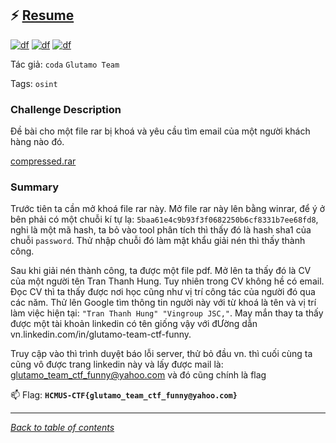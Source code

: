 ## ⚡ [Resume](https://ctf.hcmus.edu.vn/challenges#Quelcome)

[![df](https://img.shields.io/badge/B3T4-shark-brightgreen.svg)](https://img.shields.io/badge/B3T4-shark-brightgreen.svg)
[![df](https://img.shields.io/badge/member-August23rd-brightgreen.svg)](https://img.shields.io/badge/member-August23rd-brightgreen.svg)
[![df](https://img.shields.io/badge/150-pts-brightgreen.svg)](https://img.shields.io/badge/150-pts-brightgreen.svg)


Tác giả: `coda` `Glutamo Team`



Tags: `osint` 


### Challenge Description
Đề bài cho một file rar bị khoá và yêu cầu tìm email của một người khách hàng nào đó.

[compressed.rar](./compressed.rar)

### Summary
Trước tiên ta cần mở khoá file rar này. Mở file rar này lên bằng winrar, để ý ở bên phải có một chuỗi kí tự lạ: ```5baa61e4c9b93f3f0682250b6cf8331b7ee68fd8```, nghi là một mã hash, ta bỏ vào tool phân tích thì thấy đó là hash sha1 của chuỗi ```password```. Thử nhập chuỗi đó làm mật khẩu giải nén thì thấy thành công.

Sau khi giải nén thành công, ta được một file pdf. Mở lên ta thấy đó là CV của một người tên Tran Thanh Hung. Tuy nhiên trong CV không hề có email. Đọc CV thì ta thấy được nơi học cũng như vị trí công tác của người đó qua các năm. Thử lên Google tìm thông tin người này với từ khoá là tên và vị trí làm việc hiện tại: ```"Tran Thanh Hung" "Vingroup JSC,"```. May mắn thay ta thấy được một tài khoản linkedin có tên giống vậy với đƯờng dẫn vn.linkedin.com/in/glutamo-team-ctf-funny. 

Truy cập vào thì trình duyệt báo lỗi server, thử bỏ đầu vn. thì cuối cùng ta cũng vô được trang linkedin này và lấy được mail là: glutamo_team_ctf_funny@yahoo.com và đó cũng chính là flag

📫 Flag: **`HCMUS-CTF{glutamo_team_ctf_funny@yahoo.com}`**

---
*[Back to table of contents](../README.md)*
